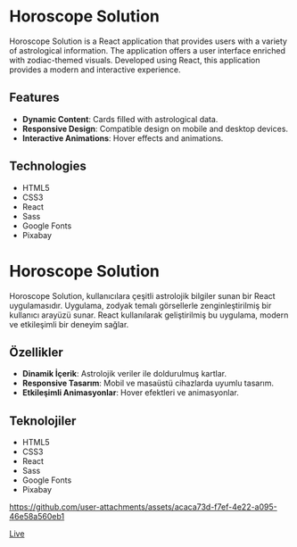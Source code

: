 # Horoscope Solution

Horoscope Solution is a React application that provides users with a variety of astrological information. The application offers a user interface enriched with zodiac-themed visuals. Developed using React, this application provides a modern and interactive experience.

## Features

- **Dynamic Content**: Cards filled with astrological data.
- **Responsive Design**: Compatible design on mobile and desktop devices.
- **Interactive Animations**: Hover effects and animations.

## Technologies

- HTML5
- CSS3
- React
- Sass
- Google Fonts
- Pixabay

# Horoscope Solution

Horoscope Solution, kullanıcılara çeşitli astrolojik bilgiler sunan bir React uygulamasıdır. Uygulama, zodyak temalı görsellerle zenginleştirilmiş bir kullanıcı arayüzü sunar. React kullanılarak geliştirilmiş bu uygulama, modern ve etkileşimli bir deneyim sağlar.

## Özellikler

- **Dinamik İçerik**: Astrolojik veriler ile doldurulmuş kartlar.
- **Responsive Tasarım**: Mobil ve masaüstü cihazlarda uyumlu tasarım.
- **Etkileşimli Animasyonlar**: Hover efektleri ve animasyonlar.

## Teknolojiler

- HTML5
- CSS3
- React
- Sass
- Google Fonts
- Pixabay

https://github.com/user-attachments/assets/acaca73d-f7ef-4e22-a095-46e58a560eb1

[Live](https://fy-solution-horoscope.netlify.app/)
